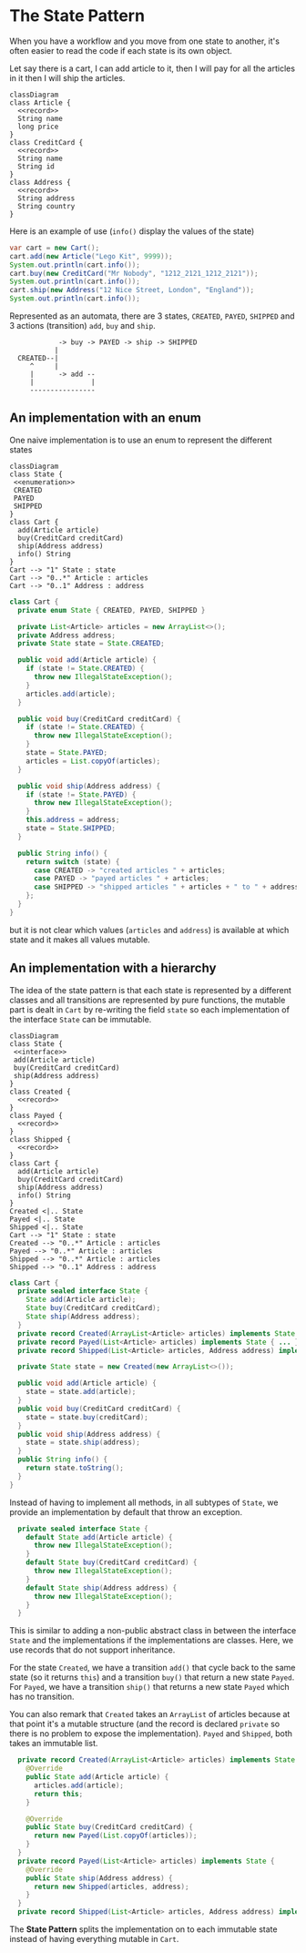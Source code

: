 # The State Pattern

When you have a workflow and you move from one state to another,
it's often easier to read the code if each state is its own object.

Let say there is a cart, I can add article to it, then I will pay for all the articles in it then
I will ship the articles.

```mermaid
classDiagram
class Article {
  <<record>>
  String name
  long price
}
class CreditCard {
  <<record>>
  String name
  String id
}
class Address {
  <<record>>
  String address
  String country
}
```

Here is an example of use (`info()` display the values of the state)
```java
var cart = new Cart();
cart.add(new Article("Lego Kit", 9999));
System.out.println(cart.info());
cart.buy(new CreditCard("Mr Nobody", "1212_2121_1212_2121"));
System.out.println(cart.info());
cart.ship(new Address("12 Nice Street, London", "England"));
System.out.println(cart.info());
```

Represented as an automata, there are 3 states, `CREATED`, `PAYED`, `SHIPPED` and
3 actions (transition) `add`, `buy` and `ship`.

```
            -> buy -> PAYED -> ship -> SHIPPED
           |
  CREATED--|
     ^     |
     |      -> add --
     |              |
     ----------------
```

## An implementation with an enum

One naive implementation is to use an enum to represent the different states

```mermaid
classDiagram
class State {
 <<enumeration>>
 CREATED
 PAYED
 SHIPPED
}
class Cart {
  add(Article article)
  buy(CreditCard creditCard)
  ship(Address address)
  info() String
}
Cart --> "1" State : state
Cart --> "0..*" Article : articles
Cart --> "0..1" Address : address
```

```java
class Cart {
  private enum State { CREATED, PAYED, SHIPPED }

  private List<Article> articles = new ArrayList<>();
  private Address address;
  private State state = State.CREATED;

  public void add(Article article) {
    if (state != State.CREATED) {
      throw new IllegalStateException();
    }
    articles.add(article);
  }

  public void buy(CreditCard creditCard) {
    if (state != State.CREATED) {
      throw new IllegalStateException();
    }
    state = State.PAYED;
    articles = List.copyOf(articles);
  }

  public void ship(Address address) {
    if (state != State.PAYED) {
      throw new IllegalStateException();
    }
    this.address = address;
    state = State.SHIPPED;
  }

  public String info() {
    return switch (state) {
      case CREATED -> "created articles " + articles;
      case PAYED -> "payed articles " + articles;
      case SHIPPED -> "shipped articles " + articles + " to " + address;
    };
  }
}
```

but it is not clear which values (`articles` and `address`) is available at which state 
and it makes all values mutable.


## An implementation with a hierarchy

The idea of the state pattern is that each state is represented by a different classes
and all transitions are represented by pure functions, the mutable part is dealt in `Cart`
by re-writing the field `state` so each implementation of the interface `State` can be immutable.

```mermaid
classDiagram
class State {
 <<interface>>
 add(Article article)
 buy(CreditCard creditCard)
 ship(Address address)
}
class Created {
  <<record>>
}
class Payed {
  <<record>>
}
class Shipped {
  <<record>>
}
class Cart {
  add(Article article)
  buy(CreditCard creditCard)
  ship(Address address)
  info() String
}
Created <|.. State
Payed <|.. State
Shipped <|.. State
Cart --> "1" State : state
Created --> "0..*" Article : articles
Payed --> "0..*" Article : articles
Shipped --> "0..*" Article : articles
Shipped --> "0..1" Address : address
```

```java
class Cart {
  private sealed interface State {
    State add(Article article);
    State buy(CreditCard creditCard);
    State ship(Address address);
  }
  private record Created(ArrayList<Article> articles) implements State { ... }
  private record Payed(List<Article> articles) implements State { ... }
  private record Shipped(List<Article> articles, Address address) implements State { ... }

  private State state = new Created(new ArrayList<>());

  public void add(Article article) {
    state = state.add(article);
  }
  public void buy(CreditCard creditCard) {
    state = state.buy(creditCard);
  }
  public void ship(Address address) {
    state = state.ship(address);
  }
  public String info() {
    return state.toString();
  }
}
```

Instead of having to implement all methods, in all subtypes of `State`,
we provide an implementation by default that throw an exception.

```java
  private sealed interface State {
    default State add(Article article) {
      throw new IllegalStateException();
    }
    default State buy(CreditCard creditCard) {
      throw new IllegalStateException();
    }
    default State ship(Address address) {
      throw new IllegalStateException();
    }
  }
```

This is similar to adding a non-public abstract class in between the interface `State` and the implementations
if the implementations are classes. Here, we use records that do not support inheritance.

For the state `Created`, we have a transition `add()` that cycle back to the same state (so it returns `this`)
and a transition `buy()` that return a new state `Payed`. For `Payed`, we have a transition `ship()`
that returns a new state `Payed` which has no transition.

You can also remark that `Created` takes an `ArrayList` of articles because at that point it's a mutable structure
(and the record is declared `private` so there is no problem to expose the implementation). `Payed` and
`Shipped`, both takes an immutable list.

```java
  private record Created(ArrayList<Article> articles) implements State {
    @Override
    public State add(Article article) {
      articles.add(article);
      return this;
    }

    @Override
    public State buy(CreditCard creditCard) {
      return new Payed(List.copyOf(articles));
    }
  }
  private record Payed(List<Article> articles) implements State {
    @Override
    public State ship(Address address) {
      return new Shipped(articles, address);
    }
  }
  private record Shipped(List<Article> articles, Address address) implements State { }
```

The **State Pattern** splits the implementation on to each immutable state instead of having everything
mutable in `Cart`.
